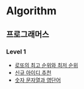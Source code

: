 # Algorithm
## 프로그래머스
### Level 1
- [로또의 최고 순위와 최저 순위](https://programmers.co.kr/learn/courses/30/lessons/77484)
- [신규 아이디 추천](https://programmers.co.kr/learn/courses/30/lessons/72410?language=java)
- [숫자 문자열과 영단어](https://programmers.co.kr/learn/courses/30/lessons/81301?language=java)